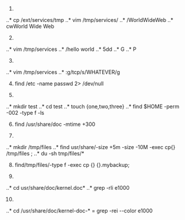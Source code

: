 1.
..* cp /ext/services/tmp
..* vim /tmp/services/
..* /WorldWideWeb
..* cwWorld Wide Web

2.
..* vim /tmp/services
..* /hello world
..* 5dd
..* G
..* P

3.
..* vim /tmp/services
..* :g/tcp/s/WHATEVER/g

4. find /etc -name passwd 2> /dev/null

5.
..* mkdir test
..* cd test
..* touch {one,two,three}
..* find $HOME -perm -002 -type f -ls

6. find /usr/share/doc -mtime +300

7.
..* mkdir /tmp/files
..* find usr/share/-size +5m -size -10M -exec cp{} /tmp/files ;
..* du -sh tmp/files/*

8. find/tmp/files/-type f -exec cp {} {}.mybackup;

9.
..* cd usr/share/doc/kernel.doc*
..* grep -rli e1000

10.
..* cd /usr/share/doc/kernel-doc-* = grep -rei --color e1000

